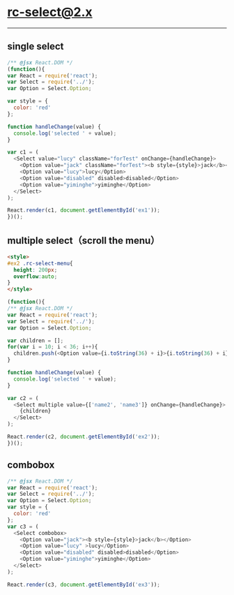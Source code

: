 # rc-select@2.x
---

<link href="../assets/index.css" rel="stylesheet" />
<link href="./index.css" rel="stylesheet" />

<style>
#ex1,#ex2,#ex3 {
  width:300px;
}
</style>

## single select

<div id="ex1"></div>

````js
/** @jsx React.DOM */
(function(){
var React = require('react');
var Select = require('../');
var Option = Select.Option;

var style = {
  color: 'red'
};

function handleChange(value) {
  console.log('selected ' + value);
}

var c1 = (
  <Select value="lucy" className="forTest" onChange={handleChange}>
    <Option value="jack" className="forTest"><b style={style}>jack</b></Option>
    <Option value="lucy">lucy</Option>
    <Option value="disabled" disabled>disabled</Option>
    <Option value="yiminghe">yiminghe</Option>
  </Select>
);

React.render(c1, document.getElementById('ex1'));
})();
````

## multiple select（scroll the menu）

<div id="ex2"></div>

````html
<style>
#ex2 .rc-select-menu{
  height: 200px;
  overflow:auto;
}
</style>
````

````js
(function(){
/** @jsx React.DOM */
var React = require('react');
var Select = require('../');
var Option = Select.Option;

var children = [];
for(var i = 10; i < 36; i++){
  children.push(<Option value={i.toString(36) + i}>{i.toString(36) + i}</Option>);
}

function handleChange(value) {
  console.log('selected ' + value);
}

var c2 = (
  <Select multiple value={['name2', 'name3']} onChange={handleChange}>
    {children}
  </Select>
);

React.render(c2, document.getElementById('ex2'));
})();
````

## combobox

<div id="ex3"></div>

````js
/** @jsx React.DOM */
var React = require('react');
var Select = require('../');
var Option = Select.Option;
var style = {
  color: 'red'
};
var c3 = (
  <Select combobox>
    <Option value="jack"><b style={style}>jack</b></Option>
    <Option value="lucy" >lucy</Option>
    <Option value="disabled" disabled>disabled</Option>
    <Option value="yiminghe">yiminghe</Option>
  </Select>
);

React.render(c3, document.getElementById('ex3'));
````